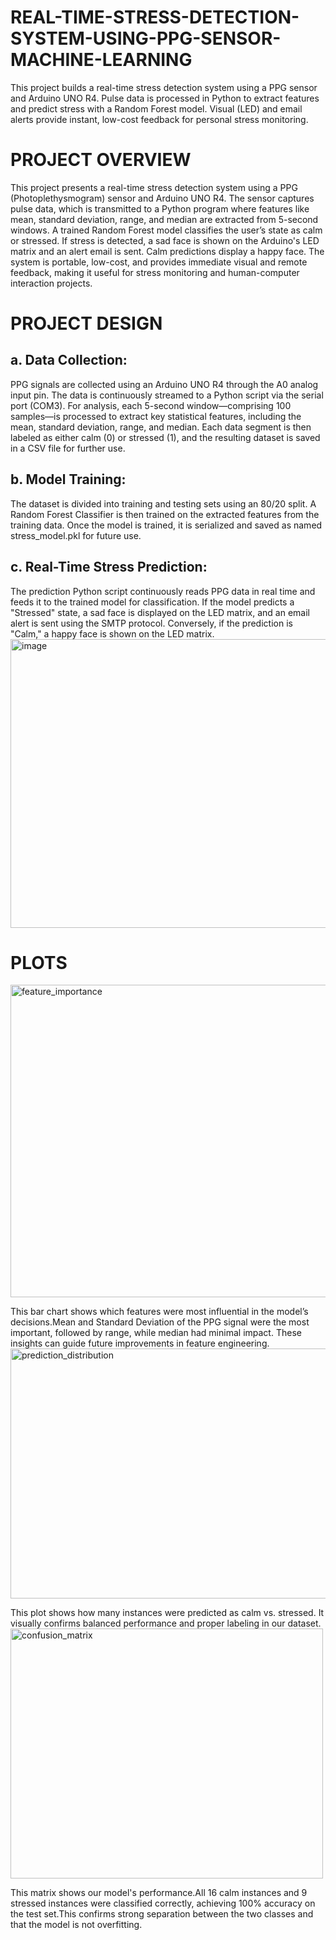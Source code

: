 # REAL-TIME-STRESS-DETECTION-SYSTEM-USING-PPG-SENSOR-MACHINE-LEARNING
This project builds a real-time stress detection system using a PPG sensor and Arduino UNO R4. Pulse data is processed in Python to extract features and predict stress with a Random Forest model. Visual (LED) and email alerts provide instant, low-cost feedback for personal stress monitoring.

# PROJECT OVERVIEW
This project presents a real-time stress detection system using a PPG (Photoplethysmogram) sensor and Arduino UNO R4. The sensor captures pulse data, which is transmitted to a Python program where features like mean, standard deviation, range, and median are extracted from 5-second windows. A trained Random Forest model classifies the user’s state as calm or stressed. If stress is detected, a sad face is shown on the Arduino's LED matrix and an alert email is sent. Calm predictions display a happy face. The system is portable, low-cost, and provides immediate visual and remote feedback, making it useful for stress monitoring and human-computer interaction projects.

# PROJECT DESIGN
## a. Data Collection:
PPG signals are collected using an Arduino UNO R4 through the A0 analog input pin. The data is continuously streamed to a Python script via the serial port (COM3). For analysis, each 5-second window—comprising 100 samples—is processed to extract key statistical features, including the mean, standard deviation, range, and median. Each data segment is then labeled as either calm (0) or stressed (1), and the resulting dataset is saved in a CSV file for further use.
## b. Model Training:
The dataset is divided into training and testing sets using an 80/20 split. A Random Forest Classifier is then trained on the extracted features from the training data. Once the model is trained, it is serialized and saved as named stress_model.pkl for future use.
## c. Real-Time Stress Prediction:
The prediction Python script continuously reads PPG data in real time and feeds it to the trained model for classification. If the model predicts a "Stressed" state, a sad face is displayed on the LED matrix, and an email alert is sent using the SMTP protocol. Conversely, if the prediction is "Calm," a happy face is shown on the LED matrix.
<img width="858" height="462" alt="image" src="https://github.com/user-attachments/assets/cf98bff7-4f69-47ea-8162-586d94ec4efb" />

# PLOTS
<img width="800" height="500" alt="feature_importance" src="https://github.com/user-attachments/assets/a5a59bd3-acbf-4a03-bb3f-b0f9a8b80ef5" />

This bar chart shows which features were most influential in the model’s decisions.Mean and Standard Deviation of the PPG signal were the most important, followed by range, while median had minimal impact. These insights can guide future improvements in feature engineering.
<img width="600" height="400" alt="prediction_distribution" src="https://github.com/user-attachments/assets/62f22c41-bbb8-463a-ad72-4d7614bd440b" />

This plot shows how many instances were predicted as calm vs. stressed. It visually confirms balanced performance and proper labeling in our dataset.
<img width="500" height="400" alt="confusion_matrix" src="https://github.com/user-attachments/assets/164bf189-d73c-4f17-8848-35ab4f7cb04d" />

This matrix shows our model's performance.All 16 calm instances and 9 stressed instances were classified correctly, achieving 100% accuracy on the test set.This confirms strong separation between the two classes and that the model is not overfitting.
